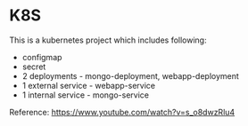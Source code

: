 # K8S

This is a kubernetes project which includes following:
- configmap
- secret
- 2 deployments - mongo-deployment, webapp-deployment
- 1 external service - webapp-service
- 1 internal service - mongo-service

Reference: https://www.youtube.com/watch?v=s_o8dwzRlu4

